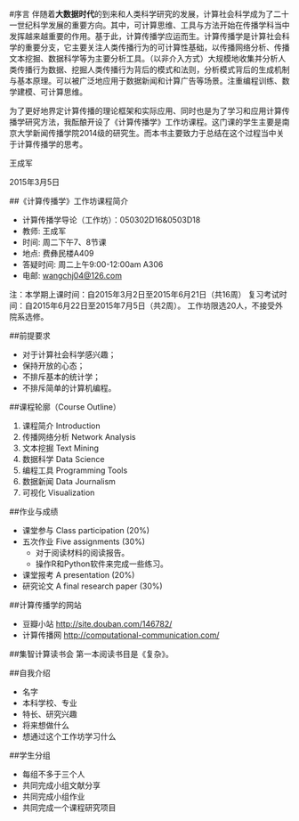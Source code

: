 #序言
伴随着**大数据时代**的到来和人类科学研究的发展，计算社会科学成为了二十一世纪科学发展的重要方向。其中，可计算思维、工具与方法开始在传播学科当中发挥越来越重要的作用。基于此，计算传播学应运而生。计算传播学是计算社会科学的重要分支，它主要关注人类传播行为的可计算性基础，以传播网络分析、传播文本挖掘、数据科学等为主要分析工具。（以非介入方式）大规模地收集并分析人类传播行为数据、挖掘人类传播行为背后的模式和法则，分析模式背后的生成机制与基本原理。可以被广泛地应用于数据新闻和计算广告等场景。注重编程训练、数学建模、可计算思维。

为了更好地界定计算传播的理论框架和实际应用、同时也是为了学习和应用计算传播学研究方法，我酝酿开设了《计算传播学》工作坊课程。这门课的学生主要是南京大学新闻传播学院2014级的研究生。而本书主要致力于总结在这个过程当中关于计算传播学的思考。

王成军 

2015年3月5日



##《计算传播学》工作坊课程简介

- 计算传播学导论（工作坊）：050302D16&0503D18
- 教师: 王成军
- 时间: 周二下午7、8节课
- 地点: 费彝民楼A409
- 答疑时间: 周二上午9:00-12:00am A306
- 电邮: wangchj04@126.com

注：本学期上课时间：自2015年3月2日至2015年6月21日（共16周）
复习考试时间：自2015年6月22日至2015年7月5日（共2周）。
工作坊限选20人，不接受外院系选修。

##前提要求

- 对于计算社会科学感兴趣；
- 保持开放的心态；
- 不排斥基本的统计学；
- 不排斥简单的计算机编程。
 
##课程轮廓（Course Outline）
1. 课程简介 Introduction
2. 传播网络分析 Network Analysis
3. 文本挖掘 Text Mining
4. 数据科学 Data Science
5. 编程工具 Programming Tools
6. 数据新闻 Data Journalism
7. 可视化 Visualization


##作业与成绩
- 课堂参与 Class participation (20%)
- 五次作业 Five assignments (30%)
    - 对于阅读材料的阅读报告。
    - 操作R和Python软件来完成一些练习。
- 课堂报考 A presentation (20%)
- 研究论文 A final research paper (30%)

##计算传播学的网站
- 豆瓣小站
http://site.douban.com/146782/
- 计算传播网
http://computational-communication.com/


##集智计算读书会
第一本阅读书目是《复杂》。

##自我介绍
- 名字
- 本科学校、专业
- 特长、研究兴趣
- 将来想做什么
- 想通过这个工作坊学习什么

##学生分组
- 每组不多于三个人
- 共同完成小组文献分享
- 共同完成小组作业
- 共同完成一个课程研究项目


